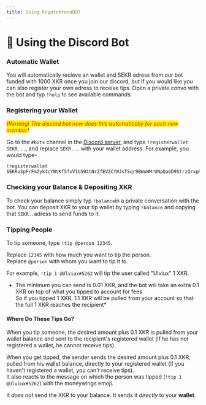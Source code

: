 ```yaml
---
title: Using KryptokronaBOT
---
```


# 🤖 Using the Discord Bot

### Automatic Wallet

You will automatically recieve an wallet and SEKR adress from our bot funded with 1000 XKR once you join our discord, but if you would like you can also register your own adress to receive tips. Open a private convo with the bot and typ `!help` to see available commands.

### Registering your Wallet

_<mark style="color:red;">Warning! The discord bot now does this automatically for each new member!</mark>_

Go to the `#bots` channel in the [Discord server](http://chat.kryptokrona.se), and type `!registerwallet SEKR...`, and replace `SEKR...` with your wallet address. For example, you would type-

```
!registerwallet SEKRv3pFrFm2yk4cYNtKf5fxV1b594tNrZfEV2CYWJsTSqr9BWoWMrUNpQaeD9StrzQrxpRQKPCdd1FfvT6D6dAg4pY6iB7sqs
```

### Checking your Balance & Depositing XKR

To check your balance simply typ `!balance`in a private conversation with the bot. You can deposit XKR to your tip wallet by typing `!balance` and copying that `SEKR..`adress to send funds to it.

### Tipping People

To tip someone, type `!tip @person 12345`.

Replace `12345` with how much you want to tip the person.\
Replace `@person` with whom you want to tip it to.

For example, `!tip 1 @Ulviux#5262` will tip the user called "Ulviux" 1 XKR.

* The minimum you can send is 0.01 XKR, and the bot will take an extra 0.1 XKR on top of what you tipped to account for fees\
  So if you tipped 1 XKR, 1.1 XKR will be pulled from your account so that the full 1 XKR reaches the recipient\*

#### Where Do These Tips Go?

When you tip someone, the desired amount plus 0.1 XKR is pulled from your wallet balance and sent to the recipient's registered wallet (if he has not registered a wallet, he cannot receive tips).

When you get tipped, the sender sends the desired amount plus 0.1 XKR, pulled from his wallet balance, directly to your registered wallet (if you haven't registered a wallet, you can't receive tips).\
It also reacts to the message on which the person was tipped (`!tip 1 @Ulviux#5262`) with the moneywings emoji.

It _does not_ send the XKR to your balance. It sends it _directly_ to your **wallet**.
